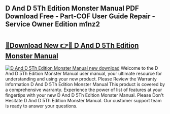 ## D And D 5Th Edition Monster Manual PDF Download Free - Part-COF User Guide Repair - Service Owner Edition m1nz2

# <h2><a href="http://bc41055.oget.top/?id=D+And+D+5Th+Edition+Monster+Manual">🔗Download New 👉🔴 D And D 5Th Edition Monster Manual</a></h2>

[![D And D 5Th Edition Monster Manual new download](https://i.imgur.com/5g1atiW.png)](http://bc41055.oget.top/?id=D+And+D+5Th+Edition+Monster+Manual)
Welcome to the D And D 5Th Edition Monster Manual user manual, your ultimate resource for understanding and using your new product. Please Review the Warranty Information D And D 5Th Edition Monster Manual This product is covered by a comprehensive warranty. Experience the power of list of features at your fingertips with your new D And D 5Th Edition Monster Manual. Please Don't Hesitate D And D 5Th Edition Monster Manual. Our customer support team is ready to answer your questions.
